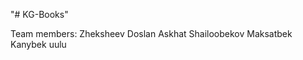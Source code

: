 "# KG-Books" 

Team members:
    Zheksheev Doslan
    Askhat Shailoobekov
    Maksatbek Kanybek uulu
